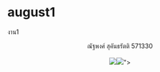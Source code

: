 # august1
งาน1
<html> 
<head> 
</head> 
<body> 
<CENTER> ณัฐพงศ์ สุคันธรัตติ
571330 <CENTER> <br> 
<img src="<a href="http://www.mx7.com/view2/A4XkeLdILup61ddJ
target="_blank"><img border="0" src= [url=http://www.mx7.com/view2/A4XkeLdILup61ddJ][img]http://www.mx7.com/i/0f2/dnQQGF.png[/img][/url]
" /></a>"> </img> 
</body> 
</html>
